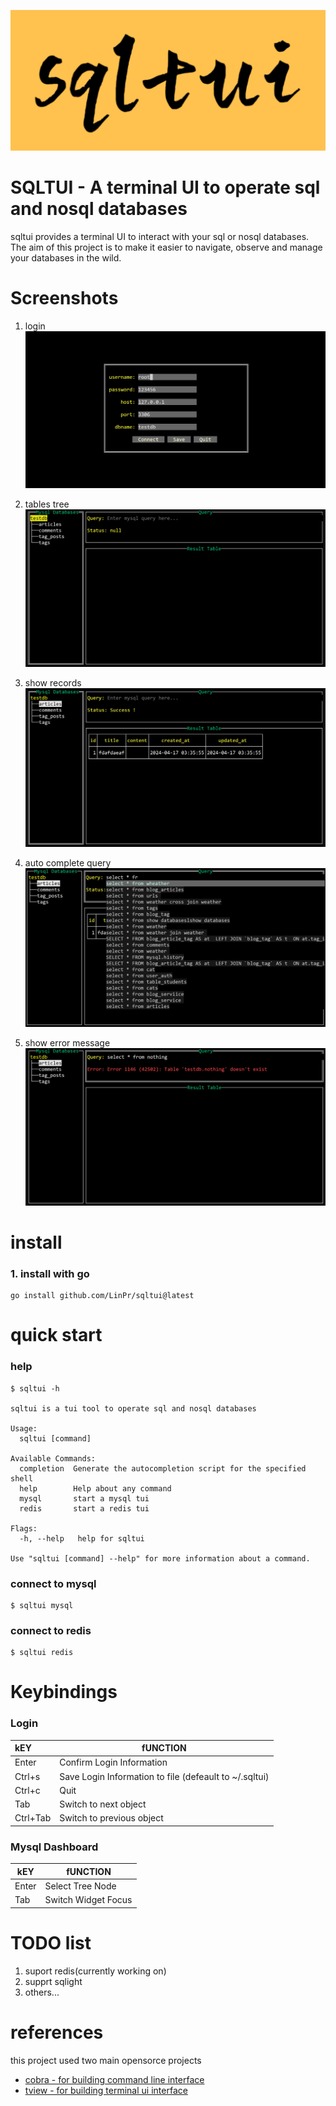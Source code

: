 ![](./images/sqltui.png)

# SQLTUI - A terminal UI to operate sql and nosql databases

sqltui provides a terminal UI to interact with your sql or nosql databases. The aim of this project is to make it easier to navigate, observe and manage your databases in the wild. 

# Screenshots
1. login
![](./images/1.png)

2. tables tree
![](./images/2.png)

3. show records
![](./images/3.png)

4. auto complete query
![](./images/4.png)

5. show error message
![](./images/5.png)

# install
### 1. install with go

```she
go install github.com/LinPr/sqltui@latest
```



# quick start


### help 

``` shell
$ sqltui -h

sqltui is a tui tool to operate sql and nosql databases

Usage:
  sqltui [command]

Available Commands:
  completion  Generate the autocompletion script for the specified shell
  help        Help about any command
  mysql       start a mysql tui
  redis       start a redis tui

Flags:
  -h, --help   help for sqltui

Use "sqltui [command] --help" for more information about a command.
```

### connect to mysql

```shel
$ sqltui mysql
```

### connect to redis

```shell
$ sqltui redis
```

# Keybindings

### Login

| kEY      | fUNCTION                                                |
| :------- | ------------------------------------------------------- |
| Enter    | Confirm Login Information                               |
| Ctrl+s   | Save Login Information to file (defeault to  ~/.sqltui) |
| Ctrl+c   | Quit                                                    |
| Tab      | Switch to next object                                   |
| Ctrl+Tab | Switch to previous object                               |



### Mysql Dashboard

| kEY   | fUNCTION            |
| ----- | ------------------- |
| Enter | Select Tree Node    |
| Tab   | Switch Widget Focus |



# TODO list
1. suport redis(currently working on)
2. supprt sqlight
3. others...

# references

this project used two main opensorce projects
- [cobra - for building command line interface](https://github.com/spf13/cobra)
- [tview - for building terminal ui interface](https://github.com/rivo/tview)